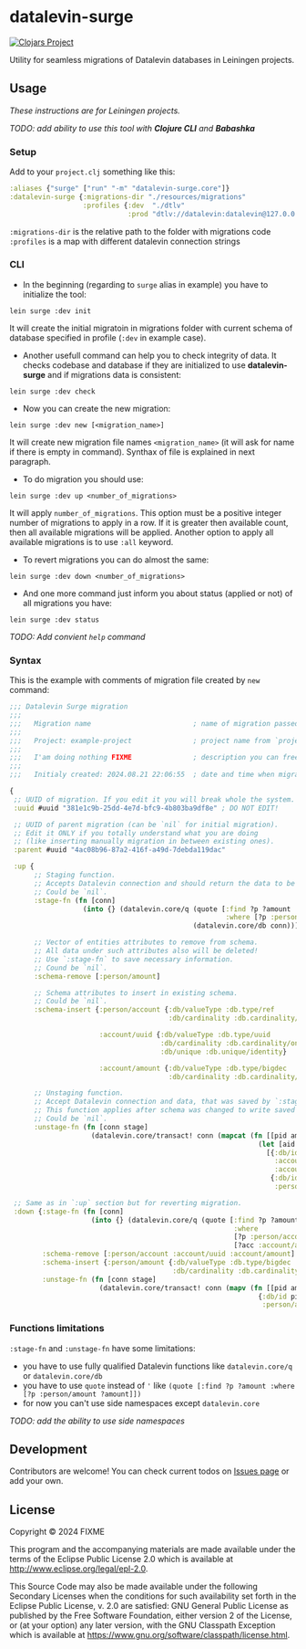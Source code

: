 # datalevin-surge

[![Clojars Project](https://img.shields.io/clojars/v/io.github.algoflora/datalevin-surge.svg)](https://clojars.org/io.github.algoflora/datalevin-surge)

Utility for seamless migrations of Datalevin databases in Leiningen projects.

## Usage

_These instructions are for Leiningen projects._

_TODO: add ability to use this tool with **Clojure CLI** and **Babashka**_

### Setup

Add to your `project.clj` something like this:

```clojure
:aliases {"surge" ["run" "-m" "datalevin-surge.core"]}
:datalevin-surge {:migrations-dir "./resources/migrations"
                  :profiles {:dev  "./dtlv"
                             :prod "dtlv://datalevin:datalevin@127.0.0.1"}}
```

`:migrations-dir` is the relative path to the folder with migrations code
`:profiles` is a map with different datalevin connection strings

### CLI

* In the beginning (regarding to `surge` alias in example) you have to initialize the tool:

```lein surge :dev init```

It will create the initial migratoin in migrations folder with current schema of database specified in profile (`:dev` in example case).
* Another usefull command can help you to check integrity of data. It checks codebase and database if they are initialized to use **datalevin-surge** and if migrations data is consistent:

```lein surge :dev check```
* Now you can create the new migration:

```lein surge :dev new [<migration_name>]```

It will create new migration file names `<migration_name>` (it will ask for name if there is empty in command). Synthax of file is explained in next paragraph.
* To do migration you should use:

```lein surge :dev up <number_of_migrations>```

It will apply `number_of_migrations`. This option must be a positive integer number of migrations to apply in a row. If it is greater then available count, then all available migrations will be applied. Another option to apply all available migrations is to use `:all` keyword.
* To revert migrations you can do almost the same:

```lein surge :dev down <number_of_migrations>```

* And one more command just inform you about status (applied or not) of all migrations you have:

```lein surge :dev status```

_TODO: Add convient `help` command_

### Syntax

This is the example with comments of migration file created by `new` command:

```clojure
;;; Datalevin Surge migration
;;;
;;;   Migration name                         ; name of migration passed when created
;;;
;;;   Project: example-project               ; project name from `project.clj`
;;;
;;;   I'am doing nothing FIXME               ; description you can freely change
;;;
;;;   Initialy created: 2024.08.21 22:06:55  ; date and time when migration was created

{
 ;; UUID of migration. If you edit it you will break whole the system. 
 :uuid #uuid "381e1c9b-25dd-4e7d-bfc9-4b803ba9df8e" ; DO NOT EDIT!

 ;; UUID of parent migration (can be `nil` for initial migration).
 ;; Edit it ONLY if you totally understand what you are doing
 ;; (like inserting manually migration in between existing ones).
 :parent #uuid "4ac08b96-87a2-416f-a49d-7debda119dac"                         

 :up {
      ;; Staging function.
      ;; Accepts Datalevin connection and should return the data to be saved between migrations.
      ;; Could be `nil`.
      :stage-fn (fn [conn]
                  (into {} (datalevin.core/q (quote [:find ?p ?amount
                                                     :where [?p :person/amount ?amount]])
                                             (datalevin.core/db conn))))

      ;; Vector of entities attributes to remove from schema.
      ;; All data under such attributes also will be deleted!
      ;; Use `:stage-fn` to save necessary information.
      ;; Cound be `nil`.
      :schema-remove [:person/amount]

      ;; Schema attributes to insert in existing schema.
      ;; Could be `nil`.
      :schema-insert {:person/account {:db/valueType :db.type/ref
                                       :db/cardinality :db.cardinality/one}

                      :account/uuid {:db/valueType :db.type/uuid
                                     :db/cardinality :db.cardinality/one
                                     :db/unique :db.unique/identity}

                      :account/amount {:db/valueType :db.type/bigdec
                                       :db/cardinality :db.cardinality/one}}

      ;; Unstaging function.
      ;; Accept Datalevin connection and data, that was saved by `:stage-fn`.
      ;; This function applies after schema was changed to write saved data regarding to new data structure.
      ;; Could be `nil`.
      :unstage-fn (fn [conn stage]
                    (datalevin.core/transact! conn (mapcat (fn [[pid am]]
                                                             (let [aid (+ 1000 pid)]
                                                               [{:db/id aid
                                                                 :account/uuid (random-uuid)
                                                                 :account/amount am}
                                                                {:db/id pid
                                                                 :person/account aid}])) stage)))}

 ;; Same as in `:up` section but for reverting migration.
 :down {:stage-fn (fn [conn]
                    (into {} (datalevin.core/q (quote [:find ?p ?amount
                                                       :where
                                                       [?p :person/account ?acc]
                                                       [?acc :account/amount ?amount]]) (datalevin.core/db conn))))
        :schema-remove [:person/account :account/uuid :account/amount]
        :schema-insert {:person/amount {:db/valueType :db.type/bigdec
                                        :db/cardinality :db.cardinality/one}}
        :unstage-fn (fn [conn stage]
                      (datalevin.core/transact! conn (mapv (fn [[pid am]]
                                                             {:db/id pid
                                                              :person/amount am}) stage)))}}
```

### Functions limitations

`:stage-fn` and `:unstage-fn` have some limitations:
* you have to use fully qualified Datalevin functions like `datalevin.core/q` or `datalevin.core/db`
* you have to use `quote` instead of `'` like `(quote [:find ?p ?amount :where [?p :person/amount ?amount]])`
* for now you can't use side namespaces except `datalevin.core`

_TODO: add the ability to use side namespaces_

## Development

Contributors are welcome! You can check current todos on [Issues page](https://github.com/algoflora/datalevin-surge/issues) or add your own.

## License

Copyright © 2024 FIXME

This program and the accompanying materials are made available under the
terms of the Eclipse Public License 2.0 which is available at
http://www.eclipse.org/legal/epl-2.0.

This Source Code may also be made available under the following Secondary
Licenses when the conditions for such availability set forth in the Eclipse
Public License, v. 2.0 are satisfied: GNU General Public License as published by
the Free Software Foundation, either version 2 of the License, or (at your
option) any later version, with the GNU Classpath Exception which is available
at https://www.gnu.org/software/classpath/license.html.
